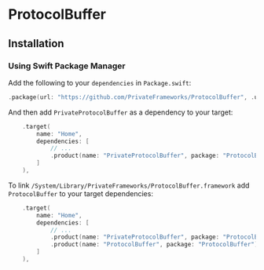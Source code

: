 # ProtocolBuffer

## Installation

### Using Swift Package Manager

Add the following to your `dependencies` in `Package.swift`:
```swift
.package(url: "https://github.com/PrivateFrameworks/ProtocolBuffer", .upToNextMinor(from: "0.1.0")),
```

And then add `PrivateProtocolBuffer` as a dependency to your target:
```swift
    .target(
        name: "Home",
        dependencies: [
            // ...
            .product(name: "PrivateProtocolBuffer", package: "ProtocolBuffer"),
        ]
    ),
```

To link `/System/Library/PrivateFrameworks/ProtocolBuffer.framework` add `ProtocolBuffer` to your target dependencies:
```swift
    .target(
        name: "Home",
        dependencies: [
            // ...
            .product(name: "PrivateProtocolBuffer", package: "ProtocolBuffer"),
            .product(name: "ProtocolBuffer", package: "ProtocolBuffer"),
        ]
    ),
```
